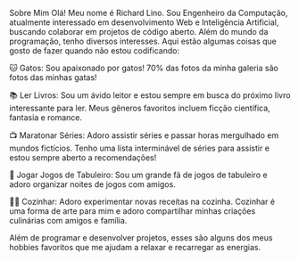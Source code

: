 Sobre Mim
Olá! Meu nome é Richard Lino. Sou Engenheiro da Computação, atualmente interessado em desenvolvimento Web e Inteligência Artificial, buscando colaborar em projetos de código aberto. Além do mundo da programação, tenho diversos interesses. Aqui estão algumas coisas que gosto de fazer quando não estou codificando:

🐱 Gatos: Sou apaixonado por gatos! 70% das fotos da minha galeria são fotos das minhas gatas!

📚 Ler Livros: Sou um ávido leitor e estou sempre em busca do próximo livro interessante para ler. Meus gêneros favoritos incluem ficção científica, fantasia e romance.

📺 Maratonar Séries: Adoro assistir séries e passar horas mergulhado em mundos fictícios. Tenho uma lista interminável de séries para assistir e estou sempre aberto a recomendações!

🎲 Jogar Jogos de Tabuleiro: Sou um grande fã de jogos de tabuleiro e adoro organizar noites de jogos com amigos.

👨‍🍳 Cozinhar: Adoro experimentar novas receitas na cozinha. Cozinhar é uma forma de arte para mim e adoro compartilhar minhas criações culinárias com amigos e família.

Além de programar e desenvolver projetos, esses são alguns dos meus hobbies favoritos que me ajudam a relaxar e recarregar as energias.

